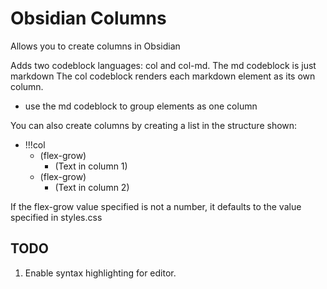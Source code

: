 # Obsidian Columns

Allows you to create columns in Obsidian

Adds two codeblock languages: col and col-md.
The md codeblock is just markdown
The col codeblock renders each markdown element as its own column.
- use the md codeblock to group elements as one column

You can also create columns by creating a list in the structure shown:
- !!!col
    - (flex-grow)
        - (Text in column 1)
    - (flex-grow)
        - (Text in column 2)

If the flex-grow value specified is not a number, it defaults to the value specified in styles.css

## TODO

1. Enable syntax highlighting for editor.